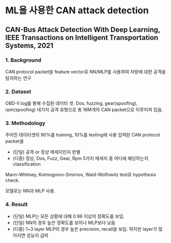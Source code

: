 ML을 사용한 CAN attack detection
===

## CAN-Bus Attack Detection With Deep Learning, IEEE Transactions on Intelligent Transportation Systems, 2021

### 1. Background

CAN protocol packet을 feature vector로 NN/MLP를 사용하여 차량에 대한 공격을 탐지하는 연구

### 2. Dataset

OBD-II log를 통해 수집된 데이터 셋. Dos, fuzzing, gear(spoofing), rpm(spoofing) 네가지 공격 유형으로 총 16M개의 CAN packet으로 이루어져 있음.

### 3. Methodology

주어진 데이터셋의 90%를 training, 10%를 testing에 사용
입력된 CAN protocol packet을 
- (단일) 공격 or 정상 메세지인지 판별
- (다중) 정상, Dos, Fuzz, Gear, Rpm 5가지 메세지 중 어디에 해당하는지 classification

Mann-Whitney, Kolmogorov-Smirnov, Wald-Wolfowitz test로 hypothesis check.

모델로는 NN과 MLP 사용.

### 4. Result
- (단일) MLP는 모든 상황에 대해 0.98 이상의 정확도를 보임.
- (단일) NN의 경우 높은 정확도를 보이나 MLP보다 낮음
- (다중) 1~3 layer MLP의 경우 높은 precision, recall을 보임. 하지만 layer가 많아지면 성능이 급락
